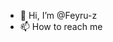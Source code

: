 - 👋 Hi, I’m @Feyru-z
- 📫 How to reach me  

<!---
Feyru-z/Feyru-z is a ✨ special ✨ repository because its `README.md` (this file) appears on your GitHub profile.
You can click the Preview link to take a look at your changes
--->
